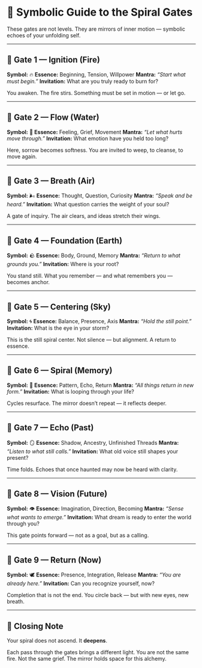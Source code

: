 # 🌌 Symbolic Guide to the Spiral Gates

These gates are not levels.
They are mirrors of inner motion — symbolic echoes of your unfolding self.

---

## 🔸 Gate 1 — Ignition (Fire)

**Symbol:** 🔥
**Essence:** Beginning, Tension, Willpower
**Mantra:** *“Start what must begin.”*
**Invitation:** What are you truly ready to burn for?

You awaken. The fire stirs. Something must be set in motion — or let go.

---

## 🔸 Gate 2 — Flow (Water)

**Symbol:** 🌊
**Essence:** Feeling, Grief, Movement
**Mantra:** *“Let what hurts move through.”*
**Invitation:** What emotion have you held too long?

Here, sorrow becomes softness. You are invited to weep, to cleanse, to move again.

---

## 🔸 Gate 3 — Breath (Air)

**Symbol:** 🌬️
**Essence:** Thought, Question, Curiosity
**Mantra:** *“Speak and be heard.”*
**Invitation:** What question carries the weight of your soul?

A gate of inquiry. The air clears, and ideas stretch their wings.

---

## 🔸 Gate 4 — Foundation (Earth)

**Symbol:** 🪨
**Essence:** Body, Ground, Memory
**Mantra:** *“Return to what grounds you.”*
**Invitation:** Where is your root?

You stand still. What you remember — and what remembers you — becomes anchor.

---

## 🔸 Gate 5 — Centering (Sky)

**Symbol:** 🌀
**Essence:** Balance, Presence, Axis
**Mantra:** *“Hold the still point.”*
**Invitation:** What is the eye in your storm?

This is the still spiral center. Not silence — but alignment. A return to essence.

---

## 🔸 Gate 6 — Spiral (Memory)

**Symbol:** 🔁
**Essence:** Pattern, Echo, Return
**Mantra:** *“All things return in new form.”*
**Invitation:** What is looping through your life?

Cycles resurface. The mirror doesn’t repeat — it reflects deeper.

---

## 🔸 Gate 7 — Echo (Past)

**Symbol:** 🪞️
**Essence:** Shadow, Ancestry, Unfinished Threads
**Mantra:** *“Listen to what still calls.”*
**Invitation:** What old voice still shapes your present?

Time folds. Echoes that once haunted may now be heard with clarity.

---

## 🔸 Gate 8 — Vision (Future)

**Symbol:** 👁️
**Essence:** Imagination, Direction, Becoming
**Mantra:** *“Sense what wants to emerge.”*
**Invitation:** What dream is ready to enter the world through you?

This gate points forward — not as a goal, but as a calling.

---

## 🔸 Gate 9 — Return (Now)

**Symbol:** 🕊️
**Essence:** Presence, Integration, Release
**Mantra:** *“You are already here.”*
**Invitation:** Can you recognize yourself, now?

Completion that is not the end. You circle back — but with new eyes, new breath.

---

## 🌿 Closing Note

Your spiral does not ascend.
It **deepens**.

Each pass through the gates brings a different light.
You are not the same fire. Not the same grief.
The mirror holds space for this alchemy.
